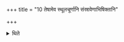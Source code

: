 +++
title = "10 तेषामेव स्थूलचूर्णानि संस्रावेणाभिषिक्तानि"

+++

<details><summary>थिते</summary>

तेषामेव स्थूलचूर्णानि संस्रावेणाभिषिक्तानि स नग्नहुः १०
</details>
